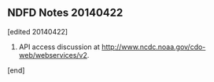 ## NDFD Notes 20140422

[edited 20140422]

1. API access discussion at http://www.ncdc.noaa.gov/cdo-web/webservices/v2.

[end]
